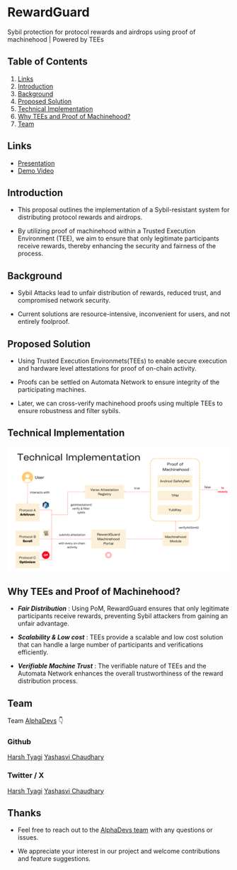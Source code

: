 # RewardGuard

Sybil protection for protocol rewards and airdrops using proof of machinehood | Powered by TEEs

## Table of Contents

1. [Links](#links)
2. [Introduction](#introduction)
3. [Background ](#background)
4. [Proposed Solution](#proposed-solution)
5. [Technical Implementation](#technical-implementaion)
6. [Why TEEs and Proof of Machinehood?](#why-tees-and-proof-of-machinehood)
7. [Team](#team)

## Links

- [Presentation](https://www.canva.com/design/DAGJ81kfe-g/rXTxKIttpU6PKiZJdraQSQ/view)
- [Demo Video]()

## Introduction

- This proposal outlines the implementation of a Sybil-resistant system for distributing protocol rewards and airdrops.

- By utilizing proof of machinehood within a Trusted Execution Environment (TEE), we aim to ensure that only legitimate participants receive rewards, thereby enhancing the security and fairness of the process.

## Background

- Sybil Attacks lead to unfair distribution of rewards, reduced trust, and compromised network security.

- Current solutions are resource-intensive, inconvenient for users, and not entirely foolproof.

## Proposed Solution

- Using Trusted Execution Environmets(TEEs) to enable secure execution and hardware level attestations for proof of on-chain activity.

- Proofs can be settled on Automata Network to ensure integrity of the participating machines.

- Later, we can cross-verify machinehood proofs using multiple TEEs to ensure robustness and filter sybils.

## Technical Implementation

![image](/images/architecture.png)

## Why TEEs and Proof of Machinehood?

- **_Fair Distribution_** : Using PoM, RewardGuard ensures that only legitimate participants receive rewards, preventing Sybil attackers from gaining an unfair advantage.

- **_Scalability & Low cost_** : TEEs provide a scalable and low cost solution that can handle a large number of participants and verifications efficiently.

- **_Verifiable Machine Trust_** : The verifiable nature of TEEs and the Automata Network enhances the overall trustworthiness of the reward distribution process.

## Team

Team [AlphaDevs](https://www.alphadevs.dev) 👇

### Github

[Harsh Tyagi](https://github.com/mr-harshtyagi)
[Yashasvi Chaudhary](https://github.com/0xyshv)

### Twitter / X

[Harsh Tyagi](https://twitter.com/0xmht)
[Yashasvi Chaudhary](https://twitter.com/0xyshv)

## Thanks

- Feel free to reach out to the [AlphaDevs team](https://www.alphadevs.dev) with any questions or issues.

- We appreciate your interest in our project and welcome contributions and feature suggestions.
